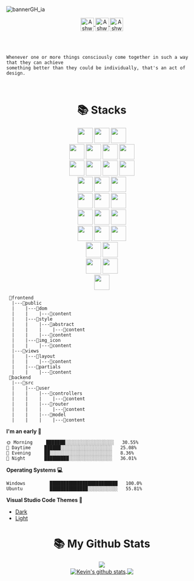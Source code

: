 ![bannerGH_ia](https://user-images.githubusercontent.com/69361351/204041119-a0297922-c865-4749-88e3-ce4515649bca.png)
<p align="center">
<a href="https://linkedin.com/in/isaacanteparac" >
  <img img align="center" alt="Ashwani's Linkdein" width="35px" style="background-color:#fff;" src="https://www.svgrepo.com/show/157006/linkedin.svg" />
</a>
<a href="https://twitter.com/isaacanteparac">
  <img img align="center" alt="Ashwani's Twitter" width="35px" src="https://www.svgrepo.com/show/382739/twitter.svg" />
</a>
<a href="https://www.instagram.com/isaacxac_ui/">
  <img img align="center"alt="Ashwani's Instagram" width="35px" src="https://www.svgrepo.com/show/13639/instagram.svg" />
</a>
</p>
<br/>
<br/>

```text
Whenever one or more things consciously come together in such a way that they can achieve
something better than they could be individually, that's an act of design.
```
<br/>

<div align=center><h1>📚 Stacks</h1></div>
<div align=center> 
  <img height="40px" src="https://img.shields.io/badge/java-007396?style=for-the-badge&logo=java&logoColor=white"> 
  <img height="40px" src="https://img.shields.io/badge/typescript-00599C?style=for-the-badge&logo=typescript%2B%2B&logoColor=white">
  <img height="40px" src="https://img.shields.io/badge/python-006cff?style=for-the-badge&logo=python&logoColor=white"> 
  <br>
   <img height="40px" src="https://img.shields.io/badge/html5-FF8500?style=for-the-badge&logo=html5&logoColor=white"> 
  <img height="40px" src="https://img.shields.io/badge/css-006cff?style=for-the-badge&logo=css3&logoColor=white"> 
  <img height="40px" src="https://img.shields.io/badge/javascript-F7DF1E?style=for-the-badge&logo=javascript&logoColor=black"> 
  <img height="40px" src="https://img.shields.io/badge/jquery-DF00FF?style=for-the-badge&logo=jquery&logoColor=white">
  <br>
  <img height="40px" src="https://img.shields.io/badge/mysql-4479A1?style=for-the-badge&logo=mysql&logoColor=white">
  <img height="40px" src="https://img.shields.io/badge/sqlite-4479A1?style=for-the-badge&logo=sqlite&logoColor=white"> 
  <img height="40px" src="https://img.shields.io/badge/mongoDB-47A248?style=for-the-badge&logo=MongoDB&logoColor=white">
  <img height="40px" src="https://img.shields.io/badge/arangoDB-47A248?style=for-the-badge&logo=arangoDB&logoColor=white">
  <br>
  <img height="40px" src="https://img.shields.io/badge/react-45eaf3?style=for-the-badge&logo=react&logoColor=black"> 
  <img height="40px" src="https://img.shields.io/badge/vue.js-4FC08D?style=for-the-badge&logo=vue.js&logoColor=white"> 
  <img height="40px" src="https://img.shields.io/badge/node.js-339933?style=for-the-badge&logo=Node.js&logoColor=white">
  <br>
  <img height="40px" src="https://img.shields.io/badge/express-C38407?style=for-the-badge&logo=express&logoColor=white">
  <img height="40px" src="https://img.shields.io/badge/fastapi-006cff?style=for-the-badge&logo=fastapi&logoColor=white">
  <img height="40px" src="https://img.shields.io/badge/flask-C38407?style=for-the-badge&logo=flask&logoColor=white">
  <br>
   <img height="40px" src="https://img.shields.io/badge/styledcomponent-07c391?style=for-the-badge&logo=styledcomponent&logoColor=white"> 
   <img height="40px" src="https://img.shields.io/badge/materialui-456af3?style=for-the-badge&logo=materialuii&logoColor=white">
   <img height="40px" src="https://img.shields.io/badge/bootstrap-860fe4?style=for-the-badge&logo=bootstrap&logoColor=white">
   <br>
   <img height="40px" src="https://img.shields.io/badge/sass-E40fc3?style=for-the-badge&logo=sass&logoColor=white"> 
   <img height="40px" src="https://img.shields.io/badge/handlebars-E48d0f?style=for-the-badge&logo=handlebars&logoColor=white">
   <img height="40px" src="https://img.shields.io/badge/npm-F80000?style=for-the-badge&logo=npm&logoColor=white">
   <br>
   <img height="40px" src="https://img.shields.io/badge/adobexd-Ff0099?style=for-the-badge&logo=adobexd&logoColor=white">
   <img height="40px" src="https://img.shields.io/badge/adobeps-5900FF?style=for-the-badge&logo=adobeps&logoColor=white">
   <br>
    <img height="40px" src="https://img.shields.io/badge/linux-FCC624?style=for-the-badge&logo=linux&logoColor=black"> 
    <img height="40px" src="https://img.shields.io/badge/windows-339AF0?style=for-the-badge&logo=windows&logoColor=white">
   <br>
    <img height="40px" src="https://img.shields.io/badge/vscode-000000?style=for-the-badge&logo=vscode&logoColor=white">
 </div>



```text
 📁frontend
  |---📁public
  |    |---📁dom
  |    |    |---📄content
  |    |---📁style
  |    |    |---📁abstract
  |    |    |    |---📄content
  |    |    |---📄content
  |    |---📁img_icon
  |    |    |---📄content
  |---📁views
  |    |---📁layout
  |    |    |---📄content
  |    |---📁partials
  |    |    |---📄content
 📁backend
  |---📁src
  |    |---📁user
  |    |    |---📁controllers
  |    |    |    |---📄content
  |    |    |---📁router
  |    |    |    |---📄content
  |    |    |---📁model
  |    |    |    |---📄content

```

**I'm an early 🐤** 
```text
🌞 Morning     ███████░░░░░░░░░░░░░░░░░░   30.55% 
🌆 Daytime     ██████░░░░░░░░░░░░░░░░░░░   25.08% 
🌃 Evening     ██░░░░░░░░░░░░░░░░░░░░░░░   8.36% 
🌙 Night       █████████░░░░░░░░░░░░░░░░   36.01% 

```

**Operating Systems 💻**
```text
Windows         █████████████████████████   100.0%
Ubuntu          ██████████████░░░░░░░░░░░   55.81% 
```
**Visual Studio Code Themes 🎨**
- [Dark](https://marketplace.visualstudio.com/items?itemName=thisisisaacac.theme-dark-bat)
- [Light](https://marketplace.visualstudio.com/items?itemName=thisisisaacac.theme-light-idac)


<div align=center><h1>📚 My Github Stats</h1></div>
<div align="center" display:"flex">
  <a href="<img src="https://github-readme-streak-stats.herokuapp.com/?user=zluvsand"/>
   <img src="https://github-readme-streak-stats.herokuapp.com/?user=isaacanteparac"/>
  </a>
</div>
<div align="center" width="100%">
<a href="https://github.com/anuraghazra/github-readme-stats"><img align="center" src="https://github-readme-stats.vercel.app/api?username=isaacanteparac&theme=github_dark&hide=contribs,issues&show_icons=true&hide_border=true" alt="Kevin's github stats" />
</a> <a href="https://github.com/anuraghazra/github-readme-stats"><img align="center" src="https://github-readme-stats.vercel.app/api/top-langs/?username=isaacanteparac&theme=github_dark&layout=compact&hide_border=true" /></a>

</div>
